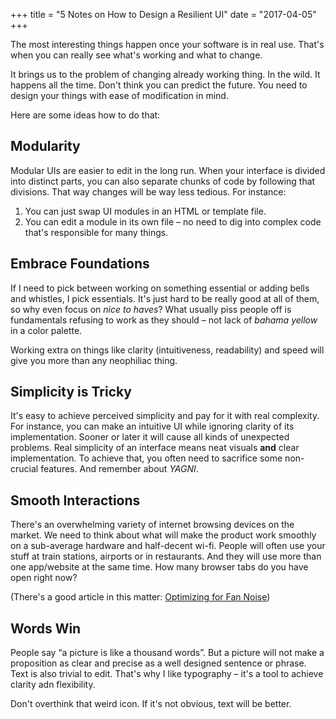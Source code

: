 +++
title = "5 Notes on How to Design a Resilient UI"
date =  "2017-04-05"
+++

The most interesting things happen once your software is in real use.
That's when you can really see what's working and what to change.

It brings us to the problem of changing already working thing. In the wild.
It happens all the time. Don't think you can predict the future. 
You need to design your things with ease of modification in mind.

<!--more-->

Here are some ideas how to do that:

## Modularity

Modular UIs are easier to edit in the long run.
When your interface is divided into distinct parts, you can also separate chunks of code by following that divisions.
That way changes will be way less tedious. For instance:

1. You can just swap UI modules in an HTML or template file.
2. You can edit a module in its own file – no need to dig into complex code that's responsible for many things.


## Embrace Foundations

If I need to pick between working on something essential or adding bells and whistles, I pick essentials.
It's just hard to be really good at all of them, so why even focus on *nice to haves*? What usually piss people off is fundamentals refusing to work as they should – not lack of *bahama yellow* in a color palette.

Working extra on things like clarity (intuitiveness, readability) and speed
will give you more than any neophiliac thing.
   

## Simplicity is Tricky

It's easy to achieve perceived simplicity and pay for it with real complexity.
For instance, you can make an intuitive UI while ignoring clarity of its implementation.
Sooner or later it will cause all kinds of unexpected problems.
Real simplicity of an interface means neat visuals **and** clear implementation.
To achieve that, you often need to sacrifice some non-crucial features.
And remember about *YAGNI*.
     
## Smooth Interactions
    
There's an overwhelming variety of internet browsing devices on the market.
We need to think about what will make the product work smoothly on a sub-average hardware and half-decent wi-fi.
People will often use your stuff at train stations, airports or in restaurants. And they will use more than one app/website at the same time. How many browser tabs do you have open right now? 

(There's a good article in this matter: [Optimizing for Fan Noise](http://prog21.dadgum.com/61.html))

## Words Win
    
People say “a picture is like a thousand words”.
But a picture will not make a proposition as clear and precise as a well designed sentence or phrase.
Text is also trivial to edit.
That's why I like typography – it's a tool to achieve clarity adn flexibility.

Don't overthink that weird icon. If it's not obvious, text will be better.

